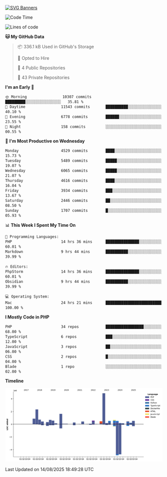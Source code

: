 [![SVG Banners](https://svg-banners.vercel.app/api?type=glitch&text1=Gere_Lajos%F0%9F%92%BB&width=800&height=400)](https://github.com/Akshay090/svg-banners)

<!--START_SECTION:waka-->
![Code Time](http://img.shields.io/badge/Code%20Time-2%2C767%20hrs%2028%20mins-blue)

![Lines of code](https://img.shields.io/badge/From%20Hello%20World%20I%27ve%20Written-17.6%20million%20lines%20of%20code-blue)

**🐱 My GitHub Data** 

> 📦 336.1 kB Used in GitHub's Storage 
 > 
> 💼 Opted to Hire
 > 
> 📜 4 Public Repositories 
 > 
> 🔑 43 Private Repositories 
 > 
**I'm an Early 🐤** 

```text
🌞 Morning                10307 commits       █████████░░░░░░░░░░░░░░░░   35.81 % 
🌆 Daytime                11543 commits       ██████████░░░░░░░░░░░░░░░   40.10 % 
🌃 Evening                6778 commits        ██████░░░░░░░░░░░░░░░░░░░   23.55 % 
🌙 Night                  158 commits         ░░░░░░░░░░░░░░░░░░░░░░░░░   00.55 % 
```
📅 **I'm Most Productive on Wednesday** 

```text
Monday                   4529 commits        ████░░░░░░░░░░░░░░░░░░░░░   15.73 % 
Tuesday                  5489 commits        █████░░░░░░░░░░░░░░░░░░░░   19.07 % 
Wednesday                6065 commits        █████░░░░░░░░░░░░░░░░░░░░   21.07 % 
Thursday                 4616 commits        ████░░░░░░░░░░░░░░░░░░░░░   16.04 % 
Friday                   3934 commits        ███░░░░░░░░░░░░░░░░░░░░░░   13.67 % 
Saturday                 2446 commits        ██░░░░░░░░░░░░░░░░░░░░░░░   08.50 % 
Sunday                   1707 commits        █░░░░░░░░░░░░░░░░░░░░░░░░   05.93 % 
```


📊 **This Week I Spent My Time On** 

```text
💬 Programming Languages: 
PHP                      14 hrs 36 mins      ███████████████░░░░░░░░░░   60.01 % 
Markdown                 9 hrs 44 mins       ██████████░░░░░░░░░░░░░░░   39.99 % 

🔥 Editors: 
PhpStorm                 14 hrs 36 mins      ███████████████░░░░░░░░░░   60.01 % 
Obsidian                 9 hrs 44 mins       ██████████░░░░░░░░░░░░░░░   39.99 % 

💻 Operating System: 
Mac                      24 hrs 21 mins      █████████████████████████   100.00 % 
```

**I Mostly Code in PHP** 

```text
PHP                      34 repos            █████████████████░░░░░░░░   68.00 % 
TypeScript               6 repos             ███░░░░░░░░░░░░░░░░░░░░░░   12.00 % 
JavaScript               3 repos             ██░░░░░░░░░░░░░░░░░░░░░░░   06.00 % 
CSS                      2 repos             █░░░░░░░░░░░░░░░░░░░░░░░░   04.00 % 
Blade                    1 repo              ░░░░░░░░░░░░░░░░░░░░░░░░░   02.00 % 
```



**Timeline**

![Lines of Code chart](https://raw.githubusercontent.com/gere-lajos/gere-lajos/main/assets/bar_graph.png)


 Last Updated on 14/08/2025 18:49:28 UTC
<!--END_SECTION:waka-->
